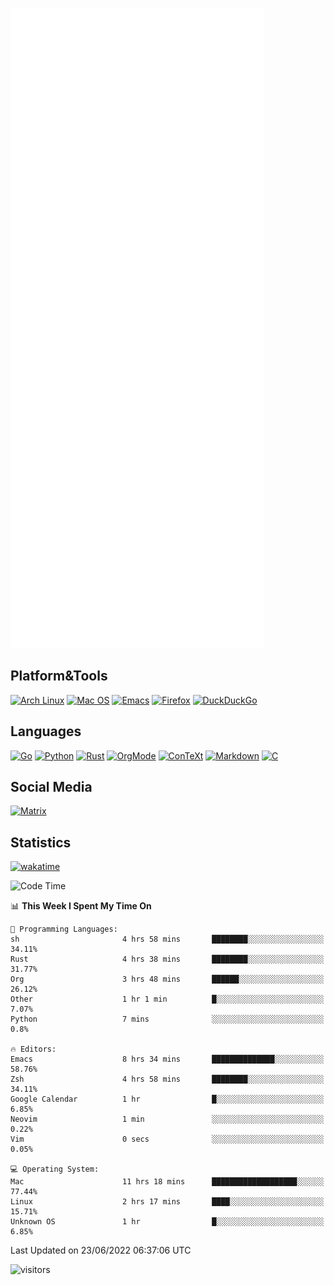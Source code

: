 ![Metrics](https://github.com/SteamedFish/SteamedFish/blob/master/github-metrics.svg)

## Platform&Tools

[![Arch Linux](https://img.shields.io/badge/ArchLinux-1793D1?logo=arch-linux&logoColor=fff&style=flat-square)](https://archlinux.org/)
[![Mac OS](https://img.shields.io/badge/MacOS-000000?style=flat-square&logo=macos&logoColor=F0F0F0)](https://www.apple.com/macos/)
[![Emacs](https://img.shields.io/badge/Emacs-%237F5AB6.svg?&style=flat-square&logo=gnu-emacs&logoColor=white)](https://www.gnu.org/software/emacs/)
[![Firefox](https://img.shields.io/badge/Firefox-FF7139?style=flat-square&logo=Firefox-Browser&logoColor=white)](https://firefox.com/)
[![DuckDuckGo](https://img.shields.io/badge/DuckDuckGo-DE5833?style=flat-square&logo=DuckDuckGo&logoColor=white)](https://duckduckgo.com/)

## Languages

[![Go](https://img.shields.io/badge/Golang-%2300ADD8.svg?style=flat-square&logo=go&logoColor=white)](https://golang.org/)
[![Python](https://img.shields.io/badge/Python-3670A0?style=flat-square&logo=python&logoColor=ffdd54)](https://www.python.org/)
[![Rust](https://img.shields.io/badge/Rust-%23000000.svg?style=flat-square&logo=rust&logoColor=white)](https://www.rust-lang.org/)
[![OrgMode](https://img.shields.io/badge/OrgMode-%23000000.svg?style=flat-square&logo=org&logoColor=white)](https://orgmode.org/)
[![ConTeXt](https://img.shields.io/badge/ConTeXt-%23008080.svg?style=flat-square&logo=latex&logoColor=white)](https://contextgarden.net/)
[![Markdown](https://img.shields.io/badge/MarkDown-%23000000.svg?style=flat-square&logo=markdown&logoColor=white)](https://daringfireball.net/projects/markdown/)
[![C](https://img.shields.io/badge/C-%2300599C.svg?style=flat-square&logo=c&logoColor=white)](https://www.iso.org/standard/74528.html)

## Social Media

[![Matrix](https://img.shields.io/badge/SteamedFish-2CA5E0?style=social&logo=matrix&logoColor=black)](https://matrix.to/#/@i:steamedfish.org)

## Statistics
[![wakatime](https://wakatime.com/badge/user/168280d6-fcf2-4b4f-ad3a-dc4612f35b38.svg)](https://wakatime.com/@168280d6-fcf2-4b4f-ad3a-dc4612f35b38)

<!--START_SECTION:waka-->
![Code Time](http://img.shields.io/badge/Code%20Time-1%2C883%20hrs%2013%20mins-blue)

📊 **This Week I Spent My Time On** 

```text
💬 Programming Languages: 
sh                       4 hrs 58 mins       ████████░░░░░░░░░░░░░░░░░   34.11% 
Rust                     4 hrs 38 mins       ████████░░░░░░░░░░░░░░░░░   31.77% 
Org                      3 hrs 48 mins       ██████░░░░░░░░░░░░░░░░░░░   26.12% 
Other                    1 hr 1 min          █░░░░░░░░░░░░░░░░░░░░░░░░   7.07% 
Python                   7 mins              ░░░░░░░░░░░░░░░░░░░░░░░░░   0.8%

🔥 Editors: 
Emacs                    8 hrs 34 mins       ██████████████░░░░░░░░░░░   58.76% 
Zsh                      4 hrs 58 mins       ████████░░░░░░░░░░░░░░░░░   34.11% 
Google Calendar          1 hr                █░░░░░░░░░░░░░░░░░░░░░░░░   6.85% 
Neovim                   1 min               ░░░░░░░░░░░░░░░░░░░░░░░░░   0.22% 
Vim                      0 secs              ░░░░░░░░░░░░░░░░░░░░░░░░░   0.05%

💻 Operating System: 
Mac                      11 hrs 18 mins      ███████████████████░░░░░░   77.44% 
Linux                    2 hrs 17 mins       ████░░░░░░░░░░░░░░░░░░░░░   15.71% 
Unknown OS               1 hr                █░░░░░░░░░░░░░░░░░░░░░░░░   6.85%

```


 Last Updated on 23/06/2022 06:37:06 UTC
<!--END_SECTION:waka-->

![visitors](https://visitor-badge.laobi.icu/badge?page_id=SteamedFish.SteamedFish)
